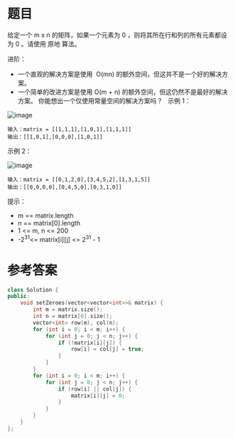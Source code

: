 # 题目
给定一个 m x n 的矩阵，如果一个元素为 0 ，则将其所在行和列的所有元素都设为 0 。请使用 原地 算法。

进阶：

* 一个直观的解决方案是使用  O(mn) 的额外空间，但这并不是一个好的解决方案。
* 一个简单的改进方案是使用 O(m + n) 的额外空间，但这仍然不是最好的解决方案。
你能想出一个仅使用常量空间的解决方案吗？
 
示例 1：

![image](https://user-images.githubusercontent.com/59190045/125060154-a45f4280-e0de-11eb-93c8-0580b2dee7c6.png)

    输入：matrix = [[1,1,1],[1,0,1],[1,1,1]]
    输出：[[1,0,1],[0,0,0],[1,0,1]]
示例 2：

![image](https://user-images.githubusercontent.com/59190045/125060167-a7f2c980-e0de-11eb-9fa8-b2657f24d83a.png)

    输入：matrix = [[0,1,2,0],[3,4,5,2],[1,3,1,5]]
    输出：[[0,0,0,0],[0,4,5,0],[0,3,1,0]]

提示：

* m == matrix.length
* n == matrix[0].length
* 1 <= m, n <= 200
* -2<sup>31</sup><= matrix[i][j] <= 2<sup>31</sup> - 1

# 参考答案
```c++
class Solution {
public:
    void setZeroes(vector<vector<int>>& matrix) {
        int m = matrix.size();
        int n = matrix[0].size();
        vector<int> row(m), col(n);
        for (int i = 0; i < m; i++) {
            for (int j = 0; j < n; j++) {
                if (!matrix[i][j]) {
                    row[i] = col[j] = true;
                }
            }
        }
        for (int i = 0; i < m; i++) {
            for (int j = 0; j < n; j++) {
                if (row[i] || col[j]) {
                    matrix[i][j] = 0;
                }
            }
        }
    }
};

